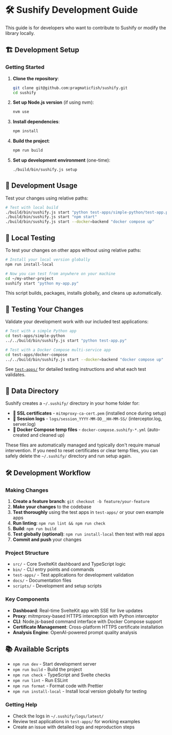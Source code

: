 # 🛠️ Sushify Development Guide

This guide is for developers who want to contribute to Sushify or modify the library locally.

## 🏗️ Development Setup

### Getting Started

1. **Clone the repository**:

   ```bash
   git clone git@github.com:pragmaticfish/sushify.git
   cd sushify
   ```

2. **Set up Node.js version** (if using nvm):

   ```bash
   nvm use
   ```

3. **Install dependencies**:

   ```bash
   npm install
   ```

4. **Build the project**:

   ```bash
   npm run build
   ```

5. **Set up development environment** (one-time):
   ```bash
   ./build/bin/sushify.js setup
   ```

## 🎯 Development Usage

Test your changes using relative paths:

```bash
# Test with local build
./build/bin/sushify.js start "python test-apps/simple-python/test-app.py"
./build/bin/sushify.js start "npm start"
./build/bin/sushify.js start --docker=backend "docker compose up"
```

## 🚀 Local Testing

To test your changes on other apps without using relative paths:

```bash
# Install your local version globally
npm run install-local

# Now you can test from anywhere on your machine
cd ~/my-other-project
sushify start "python my-app.py"
```

This script builds, packages, installs globally, and cleans up automatically.

## 🧪 Testing Your Changes

Validate your development work with our included test applications:

```bash
# Test with a simple Python app
cd test-apps/simple-python
../../build/bin/sushify.js start "python test-app.py"

# Test with a Docker Compose multi-service app
cd test-apps/docker-compose
../../build/bin/sushify.js start --docker=backend "docker compose up"
```

See [`test-apps/`](../test-apps/) for detailed testing instructions and what each test validates.

## 📁 Data Directory

Sushify creates a `~/.sushify/` directory in your home folder for:

- **🔐 SSL certificates** - `mitmproxy-ca-cert.pem` (installed once during setup)
- **📁 Session logs** - `logs/session_YYYY-MM-DD__HH-MM-SS/` (interceptor.log, server.log)
- **🐳 Docker Compose temp files** - `docker-compose.sushify-*.yml` (auto-created and cleaned up)

These files are automatically managed and typically don't require manual intervention. If you need to reset certificates or clear temp files, you can safely delete the `~/.sushify/` directory and run setup again.

## 🛠️ Development Workflow

### Making Changes

1. **Create a feature branch**: `git checkout -b feature/your-feature`
2. **Make your changes** to the codebase
3. **Test thoroughly** using the test apps in `test-apps/` or your own example apps
4. **Run linting**: `npm run lint && npm run check`
5. **Build**: `npm run build`
6. **Test globally (optional)**: `npm run install-local` then test with real apps
7. **Commit and push** your changes

### Project Structure

- `src/` - Core SvelteKit dashboard and TypeScript logic
- `bin/` - CLI entry points and commands
- `test-apps/` - Test applications for development validation
- `docs/` - Documentation files
- `scripts/` - Development and setup scripts

### Key Components

- **Dashboard**: Real-time SvelteKit app with SSE for live updates
- **Proxy**: mitmproxy-based HTTPS interception with Python interceptor
- **CLI**: Node.js-based command interface with Docker Compose support
- **Certificate Management**: Cross-platform HTTPS certificate installation
- **Analysis Engine**: OpenAI-powered prompt quality analysis

## 📚 Available Scripts

- `npm run dev` - Start development server
- `npm run build` - Build the project
- `npm run check` - TypeScript and Svelte checks
- `npm run lint` - Run ESLint
- `npm run format` - Format code with Prettier
- `npm run install-local` - Install local version globally for testing

### Getting Help

- Check the logs in `~/.sushify/logs/latest/`
- Review test applications in `test-apps/` for working examples
- Create an issue with detailed logs and reproduction steps
